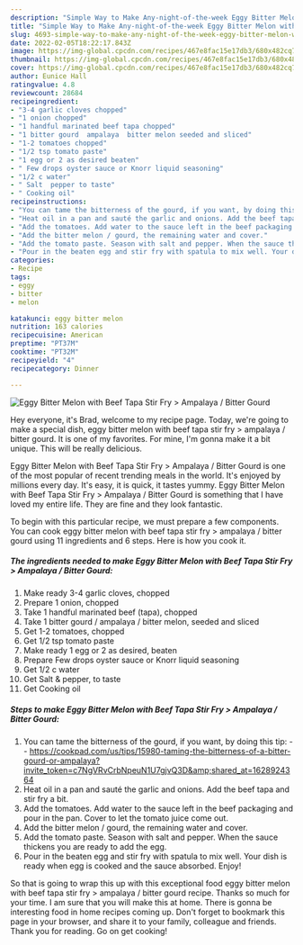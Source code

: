 ```yaml
---
description: "Simple Way to Make Any-night-of-the-week Eggy Bitter Melon with Beef Tapa Stir Fry &amp;gt; Ampalaya / Bitter Gourd"
title: "Simple Way to Make Any-night-of-the-week Eggy Bitter Melon with Beef Tapa Stir Fry &amp;gt; Ampalaya / Bitter Gourd"
slug: 4693-simple-way-to-make-any-night-of-the-week-eggy-bitter-melon-with-beef-tapa-stir-fry-and-gt-ampalaya-bitter-gourd
date: 2022-02-05T18:22:17.843Z
image: https://img-global.cpcdn.com/recipes/467e8fac15e17db3/680x482cq70/eggy-bitter-melon-with-beef-tapa-stir-fry-ampalaya-bitter-gourd-recipe-main-photo.jpg
thumbnail: https://img-global.cpcdn.com/recipes/467e8fac15e17db3/680x482cq70/eggy-bitter-melon-with-beef-tapa-stir-fry-ampalaya-bitter-gourd-recipe-main-photo.jpg
cover: https://img-global.cpcdn.com/recipes/467e8fac15e17db3/680x482cq70/eggy-bitter-melon-with-beef-tapa-stir-fry-ampalaya-bitter-gourd-recipe-main-photo.jpg
author: Eunice Hall
ratingvalue: 4.8
reviewcount: 28684
recipeingredient:
- "3-4 garlic cloves chopped"
- "1 onion chopped"
- "1 handful marinated beef tapa chopped"
- "1 bitter gourd  ampalaya  bitter melon seeded and sliced"
- "1-2 tomatoes chopped"
- "1/2 tsp tomato paste"
- "1 egg or 2 as desired beaten"
- " Few drops oyster sauce or Knorr liquid seasoning"
- "1/2 c water"
- " Salt  pepper to taste"
- " Cooking oil"
recipeinstructions:
- "You can tame the bitterness of the gourd, if you want, by doing this tip:  https://cookpad.com/us/tips/15980-taming-the-bitterness-of-a-bitter-gourd-or-ampalaya?invite_token=c7NgVRvCrbNpeuN1U7gjvQ3D&amp;shared_at=1628924364"
- "Heat oil in a pan and sauté the garlic and onions. Add the beef tapa and stir fry a bit."
- "Add the tomatoes. Add water to the sauce left in the beef packaging and pour in the pan. Cover to let the tomato juice come out."
- "Add the bitter melon / gourd, the remaining water and cover."
- "Add the tomato paste. Season with salt and pepper. When the sauce thickens you are ready to add the egg."
- "Pour in the beaten egg and stir fry with spatula to mix well. Your dish is ready when egg is cooked and the sauce absorbed. Enjoy!"
categories:
- Recipe
tags:
- eggy
- bitter
- melon

katakunci: eggy bitter melon 
nutrition: 163 calories
recipecuisine: American
preptime: "PT37M"
cooktime: "PT32M"
recipeyield: "4"
recipecategory: Dinner

---
```



![Eggy Bitter Melon with Beef Tapa Stir Fry &gt; Ampalaya / Bitter Gourd](https://img-global.cpcdn.com/recipes/467e8fac15e17db3/680x482cq70/eggy-bitter-melon-with-beef-tapa-stir-fry-ampalaya-bitter-gourd-recipe-main-photo.jpg)

Hey everyone, it's Brad, welcome to my recipe page. Today, we're going to make a special dish, eggy bitter melon with beef tapa stir fry &gt; ampalaya / bitter gourd. It is one of my favorites. For mine, I'm gonna make it a bit unique. This will be really delicious.



Eggy Bitter Melon with Beef Tapa Stir Fry &gt; Ampalaya / Bitter Gourd is one of the most popular of recent trending meals in the world. It's enjoyed by millions every day. It's easy, it is quick, it tastes yummy. Eggy Bitter Melon with Beef Tapa Stir Fry &gt; Ampalaya / Bitter Gourd is something that I have loved my entire life. They are fine and they look fantastic.


To begin with this particular recipe, we must prepare a few components. You can cook eggy bitter melon with beef tapa stir fry &gt; ampalaya / bitter gourd using 11 ingredients and 6 steps. Here is how you cook it.

<!--inarticleads1-->

##### The ingredients needed to make Eggy Bitter Melon with Beef Tapa Stir Fry &gt; Ampalaya / Bitter Gourd:

1. Make ready 3-4 garlic cloves, chopped
1. Prepare 1 onion, chopped
1. Take 1 handful marinated beef (tapa), chopped
1. Take 1 bitter gourd / ampalaya / bitter melon, seeded and sliced
1. Get 1-2 tomatoes, chopped
1. Get 1/2 tsp tomato paste
1. Make ready 1 egg or 2 as desired, beaten
1. Prepare  Few drops oyster sauce or Knorr liquid seasoning
1. Get 1/2 c water
1. Get  Salt &amp; pepper, to taste
1. Get  Cooking oil




<!--inarticleads2-->

##### Steps to make Eggy Bitter Melon with Beef Tapa Stir Fry &gt; Ampalaya / Bitter Gourd:

1. You can tame the bitterness of the gourd, if you want, by doing this tip: -  - https://cookpad.com/us/tips/15980-taming-the-bitterness-of-a-bitter-gourd-or-ampalaya?invite_token=c7NgVRvCrbNpeuN1U7gjvQ3D&amp;shared_at=1628924364
1. Heat oil in a pan and sauté the garlic and onions. Add the beef tapa and stir fry a bit.
1. Add the tomatoes. Add water to the sauce left in the beef packaging and pour in the pan. Cover to let the tomato juice come out.
1. Add the bitter melon / gourd, the remaining water and cover.
1. Add the tomato paste. Season with salt and pepper. When the sauce thickens you are ready to add the egg.
1. Pour in the beaten egg and stir fry with spatula to mix well. Your dish is ready when egg is cooked and the sauce absorbed. Enjoy!




So that is going to wrap this up with this exceptional food eggy bitter melon with beef tapa stir fry &gt; ampalaya / bitter gourd recipe. Thanks so much for your time. I am sure that you will make this at home. There is gonna be interesting food in home recipes coming up. Don't forget to bookmark this page in your browser, and share it to your family, colleague and friends. Thank you for reading. Go on get cooking!
